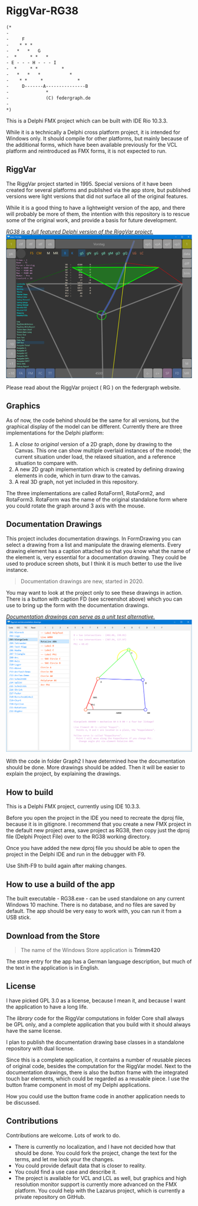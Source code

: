 ﻿# RiggVar-RG38

```
(*
-
-     F
-    * * *
-   *   *   G
-  *     * *   *
- E - - - H - - - I
-  *     * *         *
-   *   *   *           *
-    * *     *             *
-     D-------A---------------B
-              *
-              (C) federgraph.de
-
*)
```


This is a Delphi FMX project which can be built with IDE Rio 10.3.3.

While it is a technically a Delphi cross platform project, it is intended for Windows only.
It should compile for other platforms,
but mainly because of the additional forms,
which have been available previously for the VCL platform and reintroduced as FMX forms,
it is not expected to run.

## RiggVar

The RiggVar project started in 1995.
Special versions of it have been created for several platforms and published via the app store,
but published versions were light versions that did not surface all of the original features.

While it is a good thing to have a lightweight version of the app,
and there will probably be more of them,
the intention with this repository is to rescue some of the original work,
and provide a basis for future development.

<a href="doc/images/RiggVar-RG38-01.png">*RG38 is a full featured Delphi version of the RiggVar project.*<br>
![RG38 screenshot](doc/images/RiggVar-RG38-01.png)</a>

Please read about the RiggVar project ( RG ) on the federgraph website.

## Graphics

As of now, the code behind should be the same for all versions,
but the graphical display of the model can be different.
Currently there are three implementations for the Delphi platform:

1. A *close to original* version of a 2D graph, done by drawing to the Canvas.
This one can show multiple overlaid instances of the model; the current situation under load,
the relaxed situation, and a reference situation to compare with.
2. A new 2D graph implementation which is created by defining drawing elements in code, which in turn draw to the canvas.
3. A real 3D graph, not yet included in this repository.

The three implementations are called RotaForm1, RotaForm2, and RotaForm3.
RotaForm was the name of the original standalone form where you could rotate the graph around 3 axis with the mouse.

## Documentation Drawings

This project includes documentation drawings.
In FormDrawing you can select a drawing from a list and manipulate the drawing elements.
Every drawing element has a caption attached so that you know what the name of the element is,
very essential for a documentation drawing.
They could be used to produce screen shots, but I think it is much better to use the live instance.

> Documentation drawings are new, started in 2020.

You may want to look at the project only to see these drawings in action.
There is a button with caption FD (see screenshot above) which you can use to bring up the form with the documentation drawings.

<a href="doc/images/RiggVar-FD-01.png">*Documentation drawings can serve as a unit test alternative.*<br>
![FormDrawing screenshot](doc/images/RiggVar-FD-01.png)</a>

With the code in folder Graph2 I have determined how the documentation should be done.
More drawings should be added.
Then it will be easier to explain the project, by explaining the drawings.

## How to build

This is a Delphi FMX project, currently using IDE 10.3.3.

Before you open the project in the IDE you need to recreate the dproj file, because it is in gitignore.
I recommend that you create a new FMX project in the default new project area,
save project as RG38,
then copy just the dproj file (Delphi Project File) over to the RG38 working directory.

Once you have added the new dproj file you should be able to open the project in the Delphi IDE and run in the debugger with F9.

Use Shift-F9 to build again after making changes.

## How to use a build of the app

The built executable - RG38.exe - can be used standalone on any current Windows 10 machine.
There is no database, and no files are saved by default.
The app should be very easy to work with, you can run it from a USB stick.

## Download from the Store

> The name of the Windows Store application is **Trimm420**

The store entry for the app has a German language description,
but much of the text in the application is in English.

## License

I have picked GPL 3.0 as a license, because I mean it,
and because I want the application to have a long life.

The *library* code for the RiggVar computations in folder Core shall always be GPL only,
and a complete application that you build with it should always have the same license.

I plan to publish the documentation drawing base classes in a standalone repository with dual license.

Since this is a complete application, it contains a number of reusable pieces of original code, besides the computation for the RiggVar model.
Next to the documentation drawings, there is also the button frame with the integrated touch bar elements, which could be regarded as a reusable piece.
I use the button frame component in most of my Delphi applications.

How you could use the button frame code in another application needs to be discussed.

## Contributions

Contributions are welcome. Lots of work to do.

- There is currently no localization, and I have not decided how that should be done.
You could fork the project, change the text for the terms, and let me look your the changes.
- You could provide default data that is closer to reality.
- You could find a use case and describe it.
- The project is available for VCL and LCL as well,
but graphics and high resolution monitor support is currently more advanced on the FMX platform.
You could help with the Lazarus project, which is currently a private repository on GitHub.